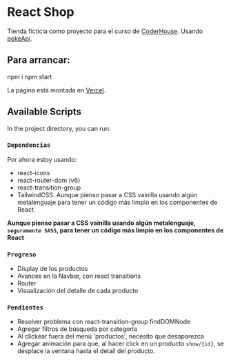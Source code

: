 # React Shop

Tienda ficticia como proyecto para el curso de [CoderHouse](https://www.coderhouse.com). Usando [pokeApi](https://pokeapi.co/).

## Para arrancar:

npm i
npm start

La página está montada en [Vercel](https://react-poke-shop.vercel.app/).

## Available Scripts

In the project directory, you can run:

### `Dependencias`

Por ahora estoy usando:
- react-icons
- react-router-dom (v6)
- react-transition-group
- TailwindCSS. Aunque pienso pasar a CSS vainilla usando algún metalenguaje para tener un código más limpio en los componentes de React. 

**Aunque pienso pasar a CSS vainilla usando algún metalenguaje, `seguramente SASS`, para tener un código más limpio en los componentes de React**

### `Progreso`

- Display de los productos
- Avances en la Navbar, con react transitions
- Router
- Visualización del detalle de cada producto

### `Pendientes`

- Resolver problema con react-transition-group findDOMNode
- Agregar filtros de búsqueda por categoría
- Al clickear fuera del menú 'productos', necesito que desaparezca
- Agregar animación para que, al hacer click en un producto `show/{id}`, se desplace la ventana hasta el detail del producto. 